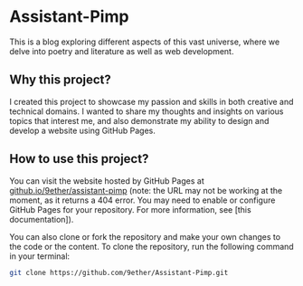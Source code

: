 # Assistant-Pimp

This is a blog exploring different aspects of this vast universe, where we delve into poetry and literature as well as web development.

## Why this project?

I created this project to showcase my passion and skills in both creative and technical domains. I wanted to share my thoughts and insights on various topics that interest me, and also demonstrate my ability to design and develop a website using GitHub Pages.

## How to use this project?

You can visit the website hosted by GitHub Pages at [github.io/9ether/assistant-pimp](https://docs.github.com/en/account-and-profile/setting-up-and-managing-your-github-profile/customizing-your-profile/managing-your-profile-readme) (note: the URL may not be working at the moment, as it returns a 404 error. You may need to enable or configure GitHub Pages for your repository. For more information, see [this documentation]).

You can also clone or fork the repository and make your own changes to the code or the content. To clone the repository, run the following command in your terminal:

```bash
git clone https://github.com/9ether/Assistant-Pimp.git
